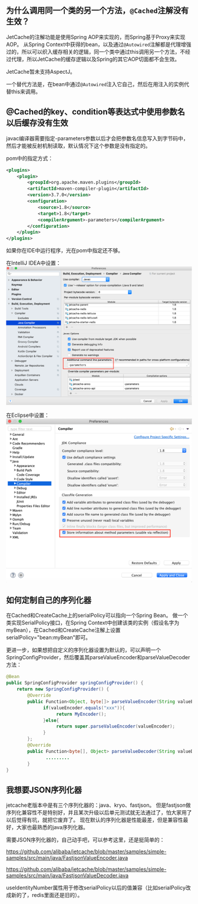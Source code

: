 ## 为什么调用同一个类的另一个方法，```@Cached```注解没有生效？
JetCache的注解功能是使用Spring AOP来实现的，而Spring基于Proxy来实现AOP。
从Spring Context中获得的bean，以及通过```@Autowired```注解都是代理增强过的，所以可以织入缓存相关的逻辑，同一个类中通过this调用另一个方法，不经过代理，所以JetCache的缓存逻辑以及Spring的其它AOP切面都不会生效。

JetCache暂未支持AspectJ。

一个替代方法是，在bean中通过```@Autowired```注入它自己，然后在用注入的实例代替this来调用。

## @Cached的key、condition等表达式中使用参数名以后缓存没有生效
javac编译器需要指定-parameters参数以后才会把参数名信息写入到字节码中，然后才能被反射机制读取，默认情况下这个参数是没有指定的。

pom中的指定方式：
```xml
<plugins>
    <plugin>
        <groupId>org.apache.maven.plugins</groupId>
        <artifactId>maven-compiler-plugin</artifactId>
        <version>3.7.0</version>
        <configuration>
            <source>1.8</source>
            <target>1.8</target>
            <compilerArgument>-parameters</compilerArgument>
        </configuration>
    </plugin>
</plugins>
```
如果你在IDE中运行程序，光在pom中指定还不够。

在IntelliJ IDEA中设置：
![Set javac -parameters in IntelliJ IDEA](../images/faq_1.png)

在Eclipse中设置：
![Set javac -parameters in Eclipse](../images/faq_2.png)

## 如何定制自己的序列化器
在Cached和CreateCache上的serialPolicy可以指向一个Spring Bean。
做一个类实现SerialPolicy接口，在Spring Context中创建该类的实例（假设名字为myBean），在Cached和CreateCache注解上设置serialPolicy="bean:myBean"即可。

更进一步，如果想把自定义的序列化器设置为默认的，可以声明一个SpringConfigProvider，然后覆盖其parseValueEncoder和parseValueDecoder方法：
```java
@Bean
public SpringConfigProvider springConfigProvider() {
    return new SpringConfigProvider() {
        @Override
        public Function<Object, byte[]> parseValueEncoder(String valueEncoder) {
              if(valueEncoder.equals("xxx")){
                   return MyEncoder();
              }else{
                   return super.parseValueEncoder(valueEncoder);
              }
        };
        @Override
        public Function<byte[], Object> parseValueDecoder(String valueDecoder) {
               .........
        }
}
```

## 我想要JSON序列化器
jetcache老版本中是有三个序列化器的：java、kryo、fastjson。
但是fastjson做序列化兼容性不是特别好，并且某次升级以后单元测试就无法通过了，怕大家用了以后觉得有坑，就把它废弃了。
现在默认的序列化器是性能最差，但是兼容性最好，大家也最熟悉的java序列化器。

需要JSON序列化器的，自己动手吧，可以参考这里，还是挺简单的：

https://github.com/alibaba/jetcache/blob/master/samples/simple-samples/src/main/java/FastjsonValueEncoder.java

https://github.com/alibaba/jetcache/blob/master/samples/simple-samples/src/main/java/FastjsonValueDecoder.java

useIdentityNumber属性用于修改serialPolicy以后的值兼容（比如serialPolicy改成新的了，redis里面还是旧的）。
